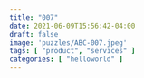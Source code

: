 ```yaml
---
title: "007"
date: 2021-06-09T15:56:42-04:00
draft: false
image: 'puzzles/ABC-007.jpeg'
tags: [ "product", "services" ]
categories: [ "helloworld" ]
---
```


